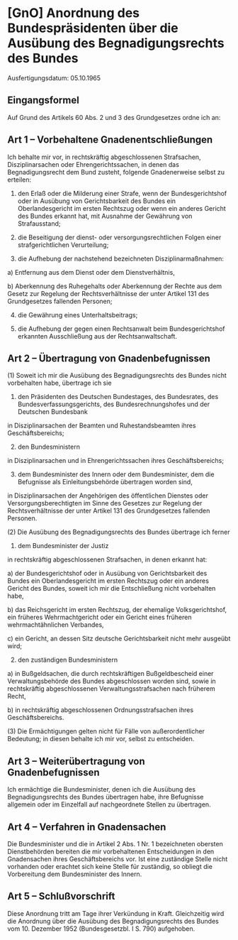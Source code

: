 # [GnO] Anordnung des Bundespräsidenten über die Ausübung des Begnadigungsrechts des Bundes

Ausfertigungsdatum: 05.10.1965

 

## Eingangsformel

Auf Grund des Artikels 60 Abs. 2 und 3 des Grundgesetzes ordne ich an:


## Art 1 – Vorbehaltene Gnadenentschließungen

Ich behalte mir vor, in rechtskräftig abgeschlossenen Strafsachen, Disziplinarsachen oder Ehrengerichtssachen, in denen das Begnadigungsrecht dem Bund zusteht, folgende Gnadenerweise selbst zu erteilen:

1. den Erlaß oder die Milderung einer Strafe, wenn der Bundesgerichtshof oder in Ausübung von Gerichtsbarkeit des Bundes ein Oberlandesgericht im ersten Rechtszug oder wenn ein anderes Gericht des Bundes erkannt hat, mit Ausnahme der Gewährung von Strafausstand;

2. die Beseitigung der dienst- oder versorgungsrechtlichen Folgen einer strafgerichtlichen Verurteilung;

3. die Aufhebung der nachstehend bezeichneten Disziplinarmaßnahmen:

a) Entfernung aus dem Dienst oder dem Dienstverhältnis,

b) Aberkennung des Ruhegehalts oder Aberkennung der Rechte aus dem Gesetz zur Regelung der Rechtsverhältnisse der unter Artikel 131 des Grundgesetzes fallenden Personen;

4. die Gewährung eines Unterhaltsbeitrags;

5. die Aufhebung der gegen einen Rechtsanwalt beim Bundesgerichtshof erkannten Ausschließung aus der Rechtsanwaltschaft.


## Art 2 – Übertragung von Gnadenbefugnissen

(1) Soweit ich mir die Ausübung des Begnadigungsrechts des Bundes nicht vorbehalten habe, übertrage ich sie

1. den Präsidenten des Deutschen Bundestages, des Bundesrates, des Bundesverfassungsgerichts, des Bundesrechnungshofes und der Deutschen Bundesbank

in Disziplinarsachen der Beamten und Ruhestandsbeamten ihres Geschäftsbereichs;

2. den Bundesministern

in Disziplinarsachen und in Ehrengerichtssachen ihres Geschäftsbereichs;

3. dem Bundesminister des Innern oder dem Bundesminister, dem die Befugnisse als Einleitungsbehörde übertragen worden sind,

in Disziplinarsachen der Angehörigen des öffentlichen Dienstes oder Versorgungsberechtigten im Sinne des Gesetzes zur Regelung der Rechtsverhältnisse der unter Artikel 131 des Grundgesetzes fallenden Personen.

(2) Die Ausübung des Begnadigungsrechts des Bundes übertrage ich ferner

1. dem Bundesminister der Justiz

in rechtskräftig abgeschlossenen Strafsachen, in denen erkannt hat:

a) der Bundesgerichtshof oder in Ausübung von Gerichtsbarkeit des Bundes ein Oberlandesgericht im ersten Rechtszug oder ein anderes Gericht des Bundes, soweit ich mir die Entschließung nicht vorbehalten habe,

b) das Reichsgericht im ersten Rechtszug, der ehemalige Volksgerichtshof, ein früheres Wehrmachtgericht oder ein Gericht eines früheren wehrmachtähnlichen Verbandes,

c) ein Gericht, an dessen Sitz deutsche Gerichtsbarkeit nicht mehr ausgeübt wird;

2. den zuständigen Bundesministern

a) in Bußgeldsachen, die durch rechtskräftigen Bußgeldbescheid einer Verwaltungsbehörde des Bundes abgeschlossen worden sind, sowie in rechtskräftig abgeschlossenen Verwaltungsstrafsachen nach früherem Recht,

b) in rechtskräftig abgeschlossenen Ordnungsstrafsachen ihres Geschäftsbereichs.

(3) Die Ermächtigungen gelten nicht für Fälle von außerordentlicher Bedeutung; in diesen behalte ich mir vor, selbst zu entscheiden.


## Art 3 – Weiterübertragung von Gnadenbefugnissen

Ich ermächtige die Bundesminister, denen ich die Ausübung des Begnadigungsrechts des Bundes übertragen habe, ihre Befugnisse allgemein oder im Einzelfall auf nachgeordnete Stellen zu übertragen.


## Art 4 – Verfahren in Gnadensachen

Die Bundesminister und die in Artikel 2 Abs. 1 Nr. 1 bezeichneten obersten Dienstbehörden bereiten die mir vorbehaltenen Entscheidungen in den Gnadensachen ihres Geschäftsbereichs vor. Ist eine zuständige Stelle nicht vorhanden oder erachtet sich keine Stelle für zuständig, so obliegt die Vorbereitung dem Bundesminister des Innern.


## Art 5 – Schlußvorschrift

Diese Anordnung tritt am Tage ihrer Verkündung in Kraft. Gleichzeitig wird die Anordnung über die Ausübung des Begnadigungsrechts des Bundes vom 10. Dezember 1952 (Bundesgesetzbl. I S. 790) aufgehoben.

